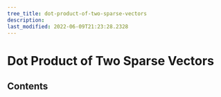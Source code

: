 ```yaml
---
tree_title: dot-product-of-two-sparse-vectors
description: 
last_modified: 2022-06-09T21:23:28.2328
---
```


# Dot Product of Two Sparse Vectors

## Contents
